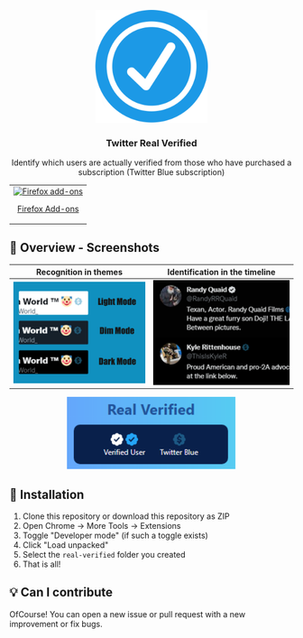 <p align="center">
  <img src="assets/Icon.png" width="200px" alt="Real Verify Extension" />
</p>
<h3 align="center">Twitter Real Verified</h3>
<p align="center">
  Identify which users are actually verified from those who have purchased a subscription (Twitter Blue subscription)
</p>
<table cellspacing="0" cellpadding="0" align="center">
  <tr>
    <td valign="center">
      <a href="https://addons.mozilla.org/es/firefox/addon/twitter-real-verified/">
        <img src="https://user-images.githubusercontent.com/22908993/166417727-3481fef4-00e5-4cf0-bb03-27fb880d993c.png" alt="Firefox add-ons" />
        <p align="center">Firefox Add-ons</p>
      </a>
    </td>
  </tr>
</table>

## 👀 Overview - Screenshots

Recognition in themes            |  Identification in the timeline
:-------------------------:|:-------------------------:
<img src="assets/overview1.jpg" alt="AdGuard Browser Extension" />  |  <img src="assets/overview2.png"  alt="AdGuard Browser Extension" />
<p align="center">
  <img src="assets/overview3.PNG" width="300px" alt="Real Verify Extension" />
</p>

## 🔧 Installation

1. Clone this repository or download this repository as ZIP
2. Open Chrome -> More Tools -> Extensions
3. Toggle "Developer mode" (if such a toggle exists)
4. Click "Load unpacked"
5. Select the `real-verified` folder you created
6. That is all!

## :bulb: Can I contribute
OfCourse! You can open a new issue or pull request with a new improvement or fix bugs.
